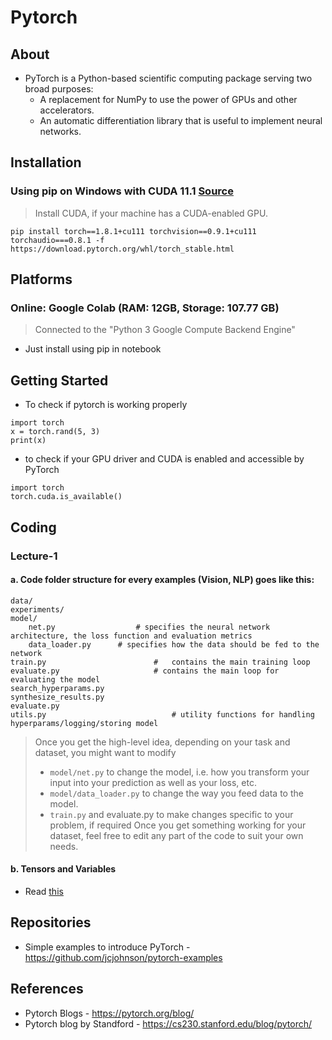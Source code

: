 # Pytorch

## About
* PyTorch is a Python-based scientific computing package serving two broad purposes:
	- A replacement for NumPy to use the power of GPUs and other accelerators.
	- An automatic differentiation library that is useful to implement neural networks.

## Installation
### Using pip on Windows with CUDA 11.1 [Source](https://pytorch.org/get-started/locally/)
> Install CUDA, if your machine has a CUDA-enabled GPU.

```console
pip install torch==1.8.1+cu111 torchvision==0.9.1+cu111 torchaudio===0.8.1 -f https://download.pytorch.org/whl/torch_stable.html
```

## Platforms
### Online: Google Colab (RAM: 12GB, Storage: 107.77 GB)
> Connected to the "Python 3 Google Compute Backend Engine"

* Just install using pip in notebook

## Getting Started
* To check if pytorch is working properly
```console
import torch
x = torch.rand(5, 3)
print(x)
```
* to check if your GPU driver and CUDA is enabled and accessible by PyTorch
```console
import torch
torch.cuda.is_available()
```


## Coding

### Lecture-1
#### a. Code folder structure for every examples (Vision, NLP) goes like this:
```console
data/
experiments/
model/
    net.py    				# specifies the neural network architecture, the loss function and evaluation metrics
    data_loader.py 		# specifies how the data should be fed to the network
train.py  						#	contains the main training loop
evaluate.py 					# contains the main loop for evaluating the model
search_hyperparams.py
synthesize_results.py
evaluate.py
utils.py 							# utility functions for handling hyperparams/logging/storing model
```

> Once you get the high-level idea, depending on your task and dataset, you might want to modify
> - `model/net.py` to change the model, i.e. how you transform your input into your prediction as well as your loss, etc.
> - `model/data_loader.py` to change the way you feed data to the model.
> - `train.py` and evaluate.py to make changes specific to your problem, if required
> Once you get something working for your dataset, feel free to edit any part of the code to suit your own needs.

#### b. Tensors and Variables
* Read [this](https://pytorch.org/tutorials/beginner/blitz/tensor_tutorial.html#sphx-glr-beginner-blitz-tensor-tutorial-py)

## Repositories
* Simple examples to introduce PyTorch - https://github.com/jcjohnson/pytorch-examples

## References
* Pytorch Blogs - https://pytorch.org/blog/
* Pytorch blog by Standford - https://cs230.stanford.edu/blog/pytorch/